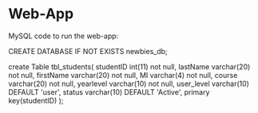 # Web-App

MySQL code to run the web-app:

CREATE DATABASE IF NOT EXISTS newbies_db;

create Table tbl_students(
    studentID int(11) not null,
    lastName varchar(20) not null,
    firstName varchar(20) not null,
    MI varchar(4) not null,
    course varchar(20) not null,
    yearlevel varchar(10) not null,
    user_level varchar(10) DEFAULT 'user',
    status varchar(10) DEFAULT 'Active',
    primary key(studentID)
);
